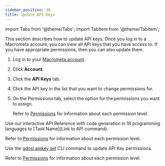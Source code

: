 ```yaml
---
sidebar_position: 30
title: Update API Keys
---
```


import Tabs from '@theme/Tabs';
import TabItem from '@theme/TabItem';

This section describes how to update API keys. Once you log in to a Macrometa account, you can view all API keys that you have access to. If you have appropriate permissions, then you can also update them.

<Tabs groupId="operating-systems">
<TabItem value="console" label="Web Console">

1. Log in to your [Macrometa account](https://auth.paas.macrometa.io/).
1. Click **Account**.
1. Click the **API Keys** tab.
1. Click the API key in the list that you want to change permissions for.
1. On the Permissions tab, select the option for the permissions you want to assign.

   Refer to [Permissions](index.md) for information about each permission level.

</TabItem>
<TabItem value="api" label="REST API">

Use our interactive API Reference with code generation in 
18 programming languages to 
[Task Name](Link to API command).

Refer to [Permissions](index.md) for information about each permission level.

</TabItem>
<TabItem value="cli" label="CLI">

Use the [gdnsl apikey set](../../cli/api-key-cli.md#gdnsl-apikey-set) CLI command to update API Key permissions.

Refer to [Permissions](index.md) for information about each permission level.

</TabItem>
</Tabs>
